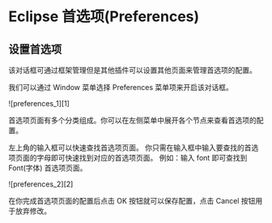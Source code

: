 # Eclipse 首选项(Preferences)

## 设置首选项

该对话框可通过框架管理但是其他插件可以设置其他页面来管理首选项的配置。

我们可以通过 Window 菜单选择 Preferences 菜单项来开启该对话框。

![preferences_1][1]

首选项页面有多个分类组成。你可以在左侧菜单中展开各个节点来查看首选项的配置。

左上角的输入框可以快速查找首选项页面。 你只需在输入框中输入要查找的首选项页面的字母即可快速找到对应的首选项页面。 例如：输入 font 即可查找到 Font(字体) 首选项页面。

![preferences_2][2]

在你完成首选项页面的配置后点击 OK 按钮就可以保存配置，点击 Cancel 按钮用于放弃修改。